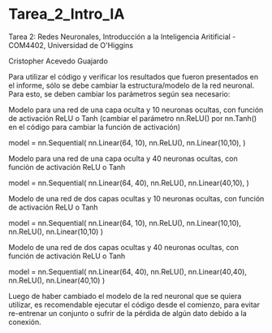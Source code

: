 # Tarea_2_Intro_IA

Tarea 2: Redes Neuronales, Introducción a la Inteligencia Aritificial - COM4402, Universidad de O'Higgins

Cristopher Acevedo Guajardo

Para utilizar el código y verificar los resultados que fueron presentados en el informe, sólo se debe cambiar la estructura/modelo de la red neuronal.
Para esto, se deben cambiar los parámetros según sea necesario:

Modelo para una red de una capa oculta y 10 neuronas ocultas, con función de activación ReLU o Tanh (cambiar el parámetro nn.ReLU() por nn.Tanh() en el código para cambiar la función de activación)

model = nn.Sequential(
          nn.Linear(64, 10),
          nn.ReLU(),
          nn.Linear(10,10),
        )
        
Modelo para una red de una capa oculta y 40 neuronas ocultas, con función de activación ReLU o Tanh

model = nn.Sequential(
          nn.Linear(64, 40),
          nn.ReLU(),
          nn.Linear(40,10),
        )
        
Modelo de una red de dos capas ocultas y 10 neuronas ocultas, con función de activación ReLU o Tanh

model = nn.Sequential(
          nn.Linear(64, 10),
          nn.ReLU(),
          nn.Linear(10,10),
          nn.ReLU(),
          nn.Linear(10,10)
        )
        
Modelo de una red de dos capas ocultas y 40 neuronas ocultas, con función de activación ReLU o Tanh

model = nn.Sequential(
          nn.Linear(64, 40),
          nn.ReLU(),
          nn.Linear(40,40),
          nn.ReLU(),
          nn.Linear(40,10)
        )
        
Luego de haber cambiado el modelo de la red neuronal que se quiera utilizar, es recomendable ejecutar el código desde el comienzo, para evitar re-entrenar un conjunto o sufrir de la pérdida de algún dato debido a la conexión.
